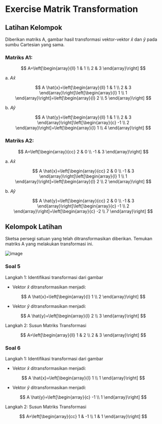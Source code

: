 
# Exercise Matrik Transformation

## Latihan Kelompok

Diberikan matriks A, gambar hasil transformasi vektor-vektor $\hat{x}$ dan $\hat{y}$ pada sumbu Cartesian yang sama.

### Matriks A1:

$$
A=\left[\begin{array}{ll}
1 & 1 \\ 
2 & 3
\end{array}\right]
$$

a. $A \hat{x}$

$$ 
A \hat{x}=\left[\begin{array}{ll}
1 & 1 \\ 
2 & 3
\end{array}\right]\left[\begin{array}{l}
1 \\
1
\end{array}\right]=\left[\begin{array}{l}
2 \\
5
\end{array}\right]
$$

b. $A \hat{y}$

$$
A \hat{y}=\left[\begin{array}{ll}
1 & 1 \\ 
2 & 3
\end{array}\right]\left[\begin{array}{c}
-1 \\
2
\end{array}\right]=\left[\begin{array}{l}
1 \\
4
\end{array}\right]
$$

### Matriks A2:

$$
A=\left[\begin{array}{cc}
2 & 0 \\ 
-1 & 3
\end{array}\right]
$$

a. $A \hat{x}$

$$
A \hat{x}=\left[\begin{array}{cc}
2 & 0 \\ 
-1 & 3
\end{array}\right]\left[\begin{array}{l}
1 \\
1
\end{array}\right]=\left[\begin{array}{l}
2 \\
2
\end{array}\right]
$$

b. $A \hat{y}$

$$
A \hat{y}=\left[\begin{array}{cc}
2 & 0 \\ 
-1 & 3
\end{array}\right]\left[\begin{array}{c}
-1 \\
2
\end{array}\right]=\left[\begin{array}{c}
-2 \\
7
\end{array}\right]
$$

## Kelompok Latihan

Sketsa persegi satuan yang telah ditransformasikan diberikan. Temukan matriks A yang melakukan transformasi ini.

![image](_build/html/_images/1.png)

### Soal 5

Langkah 1: Identifikasi transformasi dari gambar
- Vektor $\hat{x}$ ditransformasikan menjadi:

$$
A \hat{x}=\left[\begin{array}{l}
1 \\
2
\end{array}\right]
$$

- Vektor $\hat{y}$ ditransformasikan menjadi:

$$
A \hat{y}=\left[\begin{array}{l}
2 \\
3
\end{array}\right]
$$

Langkah 2: Susun Matriks Transformasi

$$
A=\left[\begin{array}{ll}
1 & 2 \\
2 & 3
\end{array}\right]
$$

### Soal 6

Langkah 1: Identifikasi transformasi dari gambar
- Vektor $\hat{x}$ ditransformasikan menjadi:

$$
A \hat{x}=\left[\begin{array}{l}
1 \\
1
\end{array}\right]
$$

- Vektor $\hat{y}$ ditransformasikan menjadi:

$$
A \hat{y}=\left[\begin{array}{c}
-1 \\
1
\end{array}\right]
$$

Langkah 2: Susun Matriks Transformasi

$$
A=\left[\begin{array}{cc}
1 & -1 \\
1 & 1
\end{array}\right]
$$
